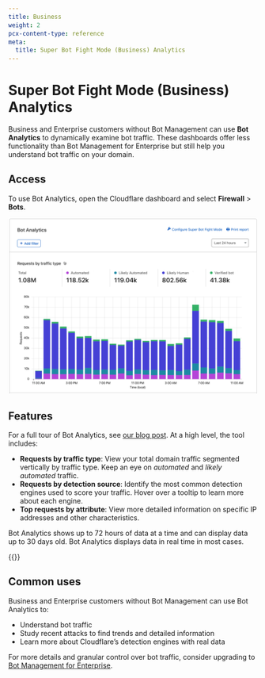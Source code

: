 ```yaml
---
title: Business
weight: 2
pcx-content-type: reference
meta:
  title: Super Bot Fight Mode (Business) Analytics
---
```


# Super Bot Fight Mode (Business) Analytics

Business and Enterprise customers without Bot Management can use **Bot Analytics** to dynamically examine bot traffic. These dashboards offer less functionality than Bot Management for Enterprise but still help you understand bot traffic on your domain.

## Access

To use Bot Analytics, open the Cloudflare dashboard and select **Firewall** > **Bots**.

![Bot Analytics on Dashboard](../images/bot-analytics-dashboard-biz.png)

## Features

For a full tour of Bot Analytics, see [our blog post](https://blog.cloudflare.com/introducing-bot-analytics/). At a high level, the tool includes:

- **Requests by traffic type**: View your total domain traffic segmented vertically by traffic type. Keep an eye on _automated_ and _likely automated_ traffic.
- **Requests by detection source**: Identify the most common detection engines used to score your traffic. Hover over a tooltip to learn more about each engine.
- **Top requests by attribute**: View more detailed information on specific IP addresses and other characteristics.

Bot Analytics shows up to 72 hours of data at a time and can display data up to 30 days old. Bot Analytics displays data in real time in most cases.

{{<render file="_analytics-features.md">}}

## Common uses

Business and Enterprise customers without Bot Management can use Bot Analytics to:

- Understand bot traffic
- Study recent attacks to find trends and detailed information
- Learn more about Cloudflare’s detection engines with real data

For more details and granular control over bot traffic, consider upgrading to [Bot Management for Enterprise](/bots/bm-subscription/).
